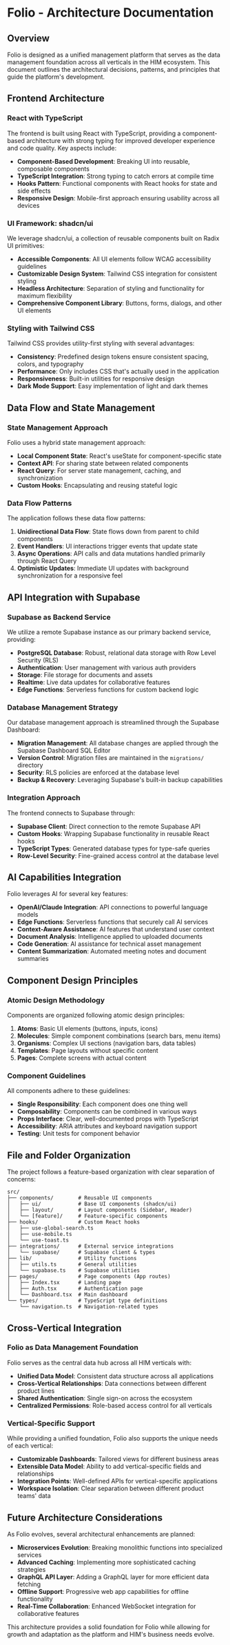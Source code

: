# Folio - Architecture Documentation

## Overview

Folio is designed as a unified management platform that serves as the data management foundation across all verticals in the HIM ecosystem. This document outlines the architectural decisions, patterns, and principles that guide the platform's development.

## Frontend Architecture

### React with TypeScript

The frontend is built using React with TypeScript, providing a component-based architecture with strong typing for improved developer experience and code quality. Key aspects include:

- **Component-Based Development**: Breaking UI into reusable, composable components
- **TypeScript Integration**: Strong typing to catch errors at compile time
- **Hooks Pattern**: Functional components with React hooks for state and side effects
- **Responsive Design**: Mobile-first approach ensuring usability across all devices

### UI Framework: shadcn/ui

We leverage shadcn/ui, a collection of reusable components built on Radix UI primitives:

- **Accessible Components**: All UI elements follow WCAG accessibility guidelines
- **Customizable Design System**: Tailwind CSS integration for consistent styling
- **Headless Architecture**: Separation of styling and functionality for maximum flexibility
- **Comprehensive Component Library**: Buttons, forms, dialogs, and other UI elements

### Styling with Tailwind CSS

Tailwind CSS provides utility-first styling with several advantages:

- **Consistency**: Predefined design tokens ensure consistent spacing, colors, and typography
- **Performance**: Only includes CSS that's actually used in the application
- **Responsiveness**: Built-in utilities for responsive design
- **Dark Mode Support**: Easy implementation of light and dark themes

## Data Flow and State Management

### State Management Approach

Folio uses a hybrid state management approach:

- **Local Component State**: React's useState for component-specific state
- **Context API**: For sharing state between related components
- **React Query**: For server state management, caching, and synchronization
- **Custom Hooks**: Encapsulating and reusing stateful logic

### Data Flow Patterns

The application follows these data flow patterns:

1. **Unidirectional Data Flow**: State flows down from parent to child components
2. **Event Handlers**: UI interactions trigger events that update state
3. **Async Operations**: API calls and data mutations handled primarily through React Query
4. **Optimistic Updates**: Immediate UI updates with background synchronization for a responsive feel

## API Integration with Supabase

### Supabase as Backend Service

We utilize a remote Supabase instance as our primary backend service, providing:

- **PostgreSQL Database**: Robust, relational data storage with Row Level Security (RLS)
- **Authentication**: User management with various auth providers
- **Storage**: File storage for documents and assets
- **Realtime**: Live data updates for collaborative features
- **Edge Functions**: Serverless functions for custom backend logic

### Database Management Strategy

Our database management approach is streamlined through the Supabase Dashboard:

- **Migration Management**: All database changes are applied through the Supabase Dashboard SQL Editor
- **Version Control**: Migration files are maintained in the `migrations/` directory
- **Security**: RLS policies are enforced at the database level
- **Backup & Recovery**: Leveraging Supabase's built-in backup capabilities

### Integration Approach

The frontend connects to Supabase through:

- **Supabase Client**: Direct connection to the remote Supabase API
- **Custom Hooks**: Wrapping Supabase functionality in reusable React hooks
- **TypeScript Types**: Generated database types for type-safe queries
- **Row-Level Security**: Fine-grained access control at the database level

## AI Capabilities Integration

Folio leverages AI for several key features:

- **OpenAI/Claude Integration**: API connections to powerful language models
- **Edge Functions**: Serverless functions that securely call AI services
- **Context-Aware Assistance**: AI features that understand user context
- **Document Analysis**: Intelligence applied to uploaded documents
- **Code Generation**: AI assistance for technical asset management
- **Content Summarization**: Automated meeting notes and document summaries

## Component Design Principles

### Atomic Design Methodology

Components are organized following atomic design principles:

1. **Atoms**: Basic UI elements (buttons, inputs, icons)
2. **Molecules**: Simple component combinations (search bars, menu items)
3. **Organisms**: Complex UI sections (navigation bars, data tables)
4. **Templates**: Page layouts without specific content
5. **Pages**: Complete screens with actual content

### Component Guidelines

All components adhere to these guidelines:

- **Single Responsibility**: Each component does one thing well
- **Composability**: Components can be combined in various ways
- **Props Interface**: Clear, well-documented props with TypeScript
- **Accessibility**: ARIA attributes and keyboard navigation support
- **Testing**: Unit tests for component behavior

## File and Folder Organization

The project follows a feature-based organization with clear separation of concerns:

```
src/
├── components/        # Reusable UI components
│   ├── ui/            # Base UI components (shadcn/ui)
│   ├── layout/        # Layout components (Sidebar, Header)
│   └── [feature]/     # Feature-specific components
├── hooks/             # Custom React hooks
│   ├── use-global-search.ts
│   ├── use-mobile.ts
│   └── use-toast.ts
├── integrations/      # External service integrations
│   └── supabase/      # Supabase client & types
├── lib/               # Utility functions
│   ├── utils.ts       # General utilities
│   └── supabase.ts    # Supabase utilities
├── pages/             # Page components (App routes)
│   ├── Index.tsx      # Landing page
│   ├── Auth.tsx       # Authentication page
│   └── Dashboard.tsx  # Main dashboard
└── types/             # TypeScript type definitions
    └── navigation.ts  # Navigation-related types
```

## Cross-Vertical Integration

### Folio as Data Management Foundation

Folio serves as the central data hub across all HIM verticals with:

- **Unified Data Model**: Consistent data structure across all applications
- **Cross-Vertical Relationships**: Data connections between different product lines
- **Shared Authentication**: Single sign-on across the ecosystem
- **Centralized Permissions**: Role-based access control for all verticals

### Vertical-Specific Support

While providing a unified foundation, Folio also supports the unique needs of each vertical:

- **Customizable Dashboards**: Tailored views for different business areas
- **Extensible Data Model**: Ability to add vertical-specific fields and relationships
- **Integration Points**: Well-defined APIs for vertical-specific applications
- **Workspace Isolation**: Clear separation between different product teams' data

## Future Architecture Considerations

As Folio evolves, several architectural enhancements are planned:

- **Microservices Evolution**: Breaking monolithic functions into specialized services
- **Advanced Caching**: Implementing more sophisticated caching strategies
- **GraphQL API Layer**: Adding a GraphQL layer for more efficient data fetching
- **Offline Support**: Progressive web app capabilities for offline functionality
- **Real-Time Collaboration**: Enhanced WebSocket integration for collaborative features

This architecture provides a solid foundation for Folio while allowing for growth and adaptation as the platform and HIM's business needs evolve.

